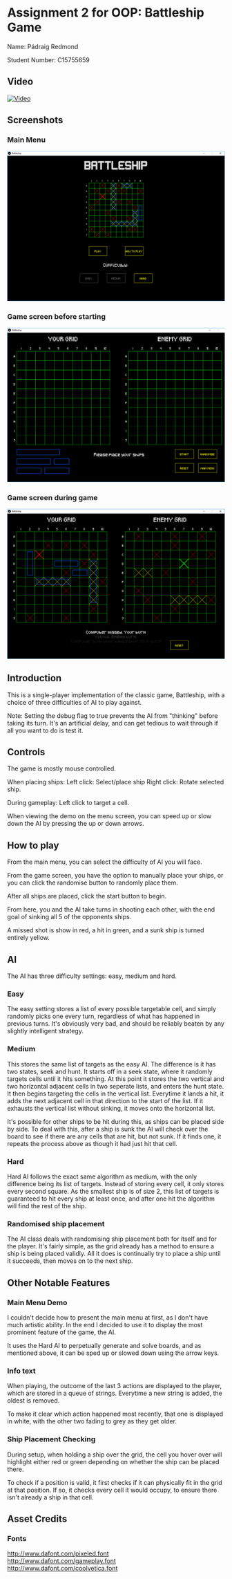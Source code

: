 # Assignment 2 for OOP: Battleship Game
Name: Pádraig Redmond

Student Number: C15755659

## Video
[![Video](http://img.youtube.com/vi/iw0ZykHvBwQ/0.jpg)](https://www.youtube.com/watch?v=iw0ZykHvBwQ)

## Screenshots
### Main Menu
![Main Menu](screenshots/main_menu.png)
### Game screen before starting
![Before](screenshots/board_reset.png)
### Game screen during game
![During](screenshots/board_play.png)

## Introduction
This is a single-player implementation of the classic game, Battleship, with a choice of three difficulties of AI to play against.

Note: Setting the debug flag to true prevents the AI from "thinking" before taking its turn. It's an artificial delay, and can get tedious to wait through if all you want to do is test it.

## Controls
The game is mostly mouse controlled.

When placing ships:
 Left click: Select/place ship
 Right click: Rotate selected ship.

During gameplay:
 Left click to target a cell.

When viewing the demo on the menu screen, you can speed up or slow down the AI by pressing the up or down arrows.

## How to play
From the main menu, you can select the difficulty of AI you will face.

From the game screen, you have the option to manually place your ships, or you can click the randomise button to randomly place them.

After all ships are placed, click the start button to begin.

From here, you and the AI take turns in shooting each other, with the end goal of sinking all 5 of the opponents ships.

A missed shot is show in red, a hit in green, and a sunk ship is turned entirely yellow.

## AI
The AI has three difficulty settings: easy, medium and hard.

### Easy
The easy setting stores a list of every possible targetable cell, and simply randomly picks one every turn, regardless of what has happened in previous turns.
It's obviously very bad, and should be reliably beaten by any slightly intelligent strategy.

### Medium
This stores the same list of targets as the easy AI. The difference is it has two states, seek and hunt.
It starts off in a seek state, where it randomly targets cells until it hits something.
At this point it stores the two vertical and two horizontal adjacent cells in two seperate lists, and enters the hunt state.
It then begins targeting the cells in the vertical list. Everytime it lands a hit, it adds the next adjacent cell in that direction to the start of the list.
If it exhausts the vertical list without sinking, it moves onto the horizontal list.

It's possible for other ships to be hit during this, as ships can be placed side by side.
To deal with this, after a ship is sunk the AI will check over the board to see if there are any cells that are hit, but not sunk.
If it finds one, it repeats the process above as though it had just hit that cell.

### Hard
Hard AI follows the exact same algorithm as medium, with the only difference being its list of targets.
Instead of storing every cell, it only stores every second square.
As the smallest ship is of size 2, this list of targets is guaranteed to hit every ship at least once, and after one hit the algorithm will find the rest of the ship.

### Randomised ship placement
The AI class deals with randomising ship placement both for itself and for the player.
It's fairly simple, as the grid already has a method to ensure a ship is being placed validly. All it does is continually try to place a ship until it succeeds, then moves on to the next ship.

## Other Notable Features

### Main Menu Demo
I couldn't decide how to present the main menu at first, as I don't have much artistic ability. In the end I decided to use it to display the most prominent feature of the game, the AI. 

It uses the Hard AI to perpetually generate and solve boards, and as mentioned above, it can be sped up or slowed down using the arrow keys.

### Info text
When playing, the outcome of the last 3 actions are displayed to the player, which are stored in a queue of strings. Everytime a new string is added, the oldest is removed.

To make it clear which action happened most recently, that one is displayed in white, with the other two fading to grey as they get older.

### Ship Placement Checking
During setup, when holding a ship over the grid, the cell you hover over will highlight either red or green depending on whether the ship can be placed there.

To check if a position is valid, it first checks if it can physically fit in the grid at that position. If so, it checks every cell it would occupy, to ensure there isn't already a ship in that cell.

## Asset Credits

### Fonts
http://www.dafont.com/pixeled.font <br>
http://www.dafont.com/gameplay.font <br>
http://www.dafont.com/coolvetica.font <br>
